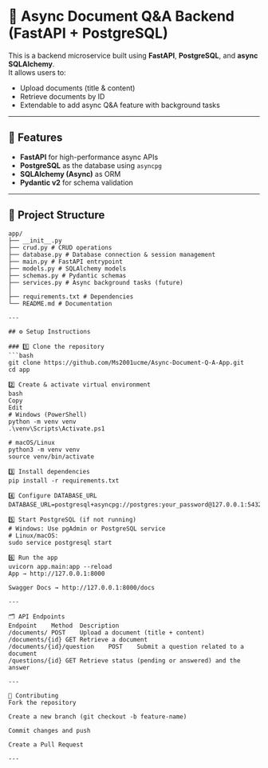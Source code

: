 # 📄 Async Document Q&A Backend (FastAPI + PostgreSQL)

This is a backend microservice built using **FastAPI**, **PostgreSQL**, and **async SQLAlchemy**.  
It allows users to:
- Upload documents (title & content)
- Retrieve documents by ID
- Extendable to add async Q&A feature with background tasks

---

## 🚀 Features
- **FastAPI** for high-performance async APIs
- **PostgreSQL** as the database using `asyncpg`
- **SQLAlchemy (Async)** as ORM
- **Pydantic v2** for schema validation

---

## 📂 Project Structure
```
app/
├── __init__.py
├── crud.py # CRUD operations
├── database.py # Database connection & session management
├── main.py # FastAPI entrypoint
├── models.py # SQLAlchemy models
├── schemas.py # Pydantic schemas
├── services.py # Async background tasks (future)
│
├── requirements.txt # Dependencies
└── README.md # Documentation

---

## ⚙️ Setup Instructions

### 1️⃣ Clone the repository
```bash
git clone https://github.com/Ms2001ucme/Async-Document-Q-A-App.git
cd app

2️⃣ Create & activate virtual environment
bash
Copy
Edit
# Windows (PowerShell)
python -m venv venv
.\venv\Scripts\Activate.ps1

# macOS/Linux
python3 -m venv venv
source venv/bin/activate

3️⃣ Install dependencies
pip install -r requirements.txt

4️⃣ Configure DATABASE_URL
DATABASE_URL=postgresql+asyncpg://postgres:your_password@127.0.0.1:5432/docqa

5️⃣ Start PostgreSQL (if not running)
# Windows: Use pgAdmin or PostgreSQL service
# Linux/macOS:
sudo service postgresql start

6️⃣ Run the app
uvicorn app.main:app --reload
App → http://127.0.0.1:8000

Swagger Docs → http://127.0.0.1:8000/docs

---

🗂️ API Endpoints
Endpoint	Method	Description
/documents/	POST	Upload a document (title + content)
/documents/{id}	GET	Retrieve a document
/documents/{id}/question	POST	Submit a question related to a document
/questions/{id}	GET	Retrieve status (pending or answered) and the answer

---

🤝 Contributing
Fork the repository

Create a new branch (git checkout -b feature-name)

Commit changes and push

Create a Pull Request

---
